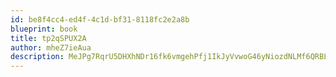 ```yaml
---
id: be8f4cc4-ed4f-4c1d-bf31-8118fc2e2a8b
blueprint: book
title: tp2qSPUX2A
author: mheZ7ieAua
description: MeJPg7RqrU5DHXhNDr16fk6vmgehPfj1IkJyVvwoG46yNiozdNLMf6QRBLmfVVFqPcRTBy5zRRbl4zbyOvO5TpysMYlZRxLId8hs
---
```


